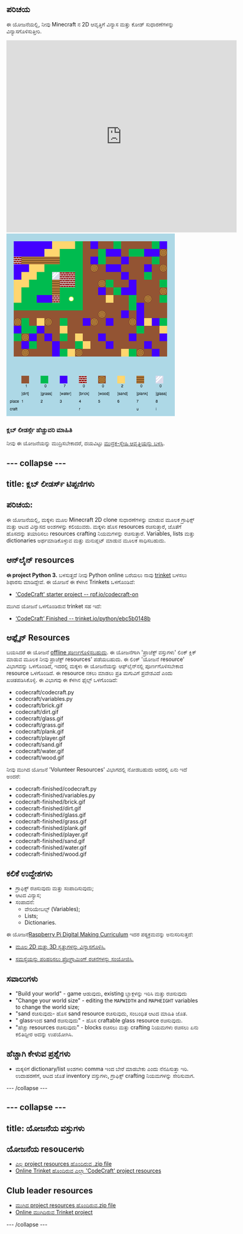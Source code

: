 ## ಪರಿಚಯ

ಈ ಯೋಜನೆಯಲ್ಲಿ, ನೀವು Minecraft ನ 2D ಆವೃತ್ತಿಗೆ ವಿನ್ಯಾಸ ಮತ್ತು ಕೋಡ್ ಸುಧಾರಣೆಗಳನ್ನು ವಿನ್ಯಾಸಗೊಳಿಸುತ್ತೀರಿ.

<div class="trinket">
  <iframe src="https://trinket.io/embed/python/ebc5b0148b?outputOnly=true&start=result" width="600" height="500" frameborder="0" marginwidth="0" marginheight="0" allowfullscreen>
  </iframe>
  <img src="images/craft-finished.png">
</div>

### ಕ್ಲಬ್ ಲೀಡರ್ಸ್ಗೆ ಹೆಚ್ಚುವರಿ ಮಾಹಿತಿ

ನೀವು ಈ ಯೋಜನೆಯನ್ನು ಮುದ್ರಿಸಬೇಕಾದರೆ, ದಯವಿಟ್ಟು [ಮುದ್ರಕ-ಸ್ನೇಹಿ ಆವೃತ್ತಿಯನ್ನು ಬಳಸಿ](https://projects.raspberrypi.org/kn-IN/projects/codecraft/print).

--- collapse ---
---
title: ಕ್ಲಬ್ ಲೀಡರ್ಸ್ ಟಿಪ್ಪಣಿಗಳು
---

## ಪರಿಚಯ:

ಈ ಯೋಜನೆಯಲ್ಲಿ, ಮಕ್ಕಳು ಮೂಲ Minecraft 2D clone ಸುಧಾರಣೆಗಳನ್ನು ಮಾಡುವ ಮೂಲಕ ಗ್ರಾಫಿಕ್ಸ್ ಮತ್ತು ಆಟದ ವಿನ್ಯಾಸದ ಅಂಶಗಳನ್ನು ಕಲಿಯುವರು. ಮಕ್ಕಳು ಹೊಸ resources ರಚಿಸುತ್ತಾರೆ, ಜೊತೆಗೆ ಹೊಸದನ್ನು ತಯಾರಿಸಲು resources crafting ನಿಯಮಗಳನ್ನು ರಚಿಸುತ್ತಾರೆ. Variables, lists ಮತ್ತು dictionaries ಅರ್ಥಮಾಡಿಕೊಳ್ಳುವ ಮತ್ತು ಮನುಪ್ಲಟ್ ಮಾಡುವ ಮೂಲಕ ಸಾಧಿಸಬಹುದು.

## ಆನ್‌ಲೈನ್ resources

**ಈ project Python 3.** ಬಳಸುತ್ತದೆ ನೀವು Python online ಬರೆಯಲು ನಾವು [trinket](https://trinket.io/) ಬಳಸಲು ಶಿಫಾರಸು ಮಾಡಿದ್ದೇವೆ. ಈ ಯೋಜನೆ ಈ ಕೆಳಗಿನ Trinkets ಒಳಗೊಂಡಿವೆ:

+ ['CodeCraft' starter project -- rpf.io/codecraft-on](http://rpf.io/codecraft-on)

ಮುಗಿದ ಯೋಜನೆ ಒಳಗೊಂಡಿರುವ trinket ಸಹ ಇದೆ:

+ [‘CodeCraft’ Finished -- trinket.io/python/ebc5b0148b](https://trinket.io/python/ebc5b0148b)

## ಆಫ್ಲೈನ್ Resources

ಬಯಸಿದರೆ ಈ ಯೋಜನೆ [offline ಪೂರ್ಣಗೊಳಿಸಬಹುದು](https://www.codeclubprojects.org/en-GB/resources/python-working-offline/). ಈ ಯೋಜನೆಗಾಗಿ 'ಪ್ರಾಜೆಕ್ಟ್ ವಸ್ತುಗಳು' ಲಿಂಕ್ ಕ್ಲಿಕ್ ಮಾಡುವ ಮೂಲಕ ನೀವು ಪ್ರಾಜೆಕ್ಟ್ resources' ಪಡೆಯಬಹುದು. ಈ ಲಿಂಕ್ 'ಯೋಜನೆ resource' ವಿಭಾಗವನ್ನು ಒಳಗೊಂಡಿದೆ, ಇದರಲ್ಲಿ ಮಕ್ಕಳು ಈ ಯೋಜನೆಯನ್ನು ಆಫ್‌ಲೈನ್‌ನಲ್ಲಿ ಪೂರ್ಣಗೊಳಿಸಬೇಕಾದ resource ಒಳಗೊಂಡಿದೆ. ಈ resource ನಕಲು ಮಾಡಲು ಪ್ರತಿ ಮಗುವಿಗೆ ಪ್ರವೇಶವಿದೆ ಎಂದು ಖಚಿತಪಡಿಸಿಕೊಳ್ಳಿ. ಈ ವಿಭಾಗವು ಈ ಕೆಳಗಿನ ಫೈಲ್ಸ್ ಒಳಗೊಂಡಿದೆ:

+ codecraft/codecraft.py
+ codecraft/variables.py
+ codecraft/brick.gif
+ codecraft/dirt.gif
+ codecraft/glass.gif
+ codecraft/grass.gif
+ codecraft/plank.gif
+ codecraft/player.gif
+ codecraft/sand.gif
+ codecraft/water.gif
+ codecraft/wood.gif

ನೀವು ಮುಗಿದ ಯೋಜನೆ 'Volunteer Resources' ವಿಭಾಗದಲ್ಲಿ ನೋಡಬಹುದು ಅದರಲ್ಲಿ ಏನು ಇದೆ ಅಂದರೆ:

+ codecraft-finished/codecraft.py
+ codecraft-finished/variables.py
+ codecraft-finished/brick.gif
+ codecraft-finished/dirt.gif
+ codecraft-finished/glass.gif
+ codecraft-finished/grass.gif
+ codecraft-finished/plank.gif
+ codecraft-finished/player.gif
+ codecraft-finished/sand.gif
+ codecraft-finished/water.gif
+ codecraft-finished/wood.gif

## ಕಲಿಕೆ ಉದ್ದೇಶಗಳು

+ ಗ್ರಾಫಿಕ್ಸ್ ರಚಿಸುವುದು ಮತ್ತು ಸಂಪಾದಿಸುವುದು;
+ ಆಟದ ವಿನ್ಯಾಸ;
+ ಸಂಪಾದನೆ: 
    + ವೇರಿಯೇಬಲ್ಸ್ (Variables);
    + Lists;
    + Dictionaries.

ಈ ಯೋಜನೆ[Raspberry Pi Digital Making Curriculum](http://rpf.io/curriculum) ಇದರ ಪಠ್ಯಕ್ರಮವನ್ನು ಅನುಸರಿಸುತ್ತದೆ:

+ [ಮೂಲ 2D ಮತ್ತು 3D ಸ್ವತ್ತುಗಳನ್ನು ವಿನ್ಯಾಸಗೊಳಿಸಿ.](https://www.raspberrypi.org/curriculum/design/creator)

+ [ಸಮಸ್ಯೆಯನ್ನು ಪರಿಹರಿಸಲು ಪ್ರೋಗ್ರಾಮಿಂಗ್ ರಚನೆಗಳನ್ನು ಸಂಯೋಜಿಸಿ.](https://www.raspberrypi.org/curriculum/programming/builder)

## ಸವಾಲುಗಳು

+ "Build your world" - game ಆಡುವುದು, existing ಬ್ಲಾಕ್ಗಳನ್ನು ಇರಿಸಿ ಮತ್ತು ರಚಿಸುವುದು
+ "Change your world size" - editing the `MAPWIDTH` and `MAPHEIGHT` variables to change the world size;
+ "sand ರಚಿಸುವುದು- ಹೊಸ sand resource ರಚಿಸುವುದು, ಸಂಬಂಧಿತ ಆಟದ ಮಾಹಿತಿ ಜೊತ.
+ " glassಇಂದ sand ರಚಿಸುವುದು" - ಹೊಸ craftable glass resource ರಚಿಸುವುದು.
+ "ಹೆಚ್ಚು resources ರಚಿಸುವುದು" - blocks ರಚಿಸಲು ಮತ್ತು crafting ನಿಯಮಗಳು ರಚಿಸಲು ಏನು ಕಲಿತಿದ್ದೀರ ಅದನ್ನು ಉಪಯೋಗಿಸಿ.

## ಹೆಚ್ಚಾಗಿ ಕೇಳುವ ಪ್ರಶ್ನೆಗಳು

+ ಮಕ್ಕಳಿಗೆ dictionary/list ಅಂಶಗಳು comma ಇಂದ ಬೇರೆ ಮಾಡಬೇಕು ಎಂದು ನೆನಪಿಸುತ್ತಾ ಇರಿ. ಉದಾಹರಣೆಗೆ, ಆಟದ ಜೊತೆ inventory ವಸ್ತುಗಳು, ಗ್ರಾಫಿಕ್ಸ್ crafting ನಿಯಮಗಳನ್ನು ಸೇರಿಸುವಾಗ.

--- /collapse ---

--- collapse ---
---
title: ಯೋಜನೆಯ ವಸ್ತುಗಳು
---

## ಯೋಜನೆಯ resouceಗಳು

+ [ಎಲ್ಲ project resources ಹೊಂದಿರುವ .zip file](resources/codecraft-resources.zip)
+ [Online Trinket ಹೊಂದಿರುವ ಎಲ್ಲಾ 'CodeCraft' project resources](http://rpf.io/codecraft-on)

## Club leader resources

+ [ಮುಗಿದ project resources ಹೊಂದಿರುವ.zip file](solutions/codecraft-solution.zip)
+ [Online ಮುಗಿದಿರುವ Trinket project](https://trinket.io/python/ebc5b0148b)

--- /collapse ---